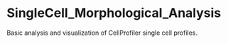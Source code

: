 # SingleCell_Morphological_Analysis
Basic analysis and visualization of CellProfiler single cell profiles.

